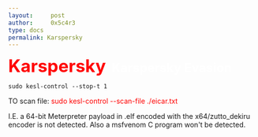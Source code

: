 ```yaml
---
layout:     post
author:     0x5c4r3
type: docs
permalink: Karspersky
---
```


<span style="font-size: 35px; color:red"><b>Karspersky</b></span>
&nbsp;
<span style="font-size: 25px; color:white"><b>Karspersky Evasion</b></span>
```shell
sudo kesl-control --stop-t 1
```

TO scan file: <span style="color:red">sudo kesl-control --scan-file ./eicar.txt</span>

I.E. a 64-bit Meterpreter payload in .elf encoded with the x64/zutto_dekiru encoder is not detected.
	Also a msfvenom C program won't be detected.
